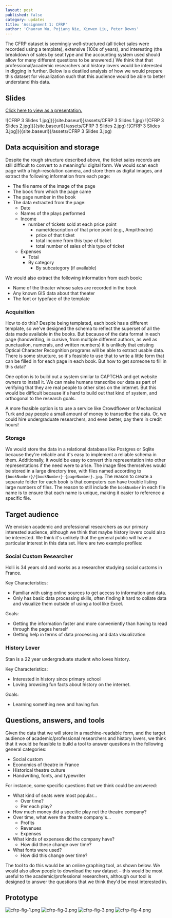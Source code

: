 ```yaml
---
layout: post
published: false
category: updates
title: 'Assignment 1: CFRP'
author: 'Chaoran Wu, Pojiang Nie, Xinwen Liu, Peter Downs'
---
```

The CFRP dataset is seemingly well-structured (all ticket sales were recorded using a template), extensive (100s of years), and interesting (the breakdown of sales by seat type and the accounting system used should allow for many different questions to be answered.) We think that that professional/academic researchers and history lovers would be interested in digging in further. Below is a deatiled analysis of how we would prepare this dataset for visualization such that this audience would be able to better understand this data.

## Slides
[Click here to view as a presentation.](https://docs.google.com/presentation/d/1u2hjK1wt-kcXBNjmROUk_t88vgsQpdj3mtKJ34L2J14/pub?start=false&loop=false&delayms=3000)

![CFRP 3 Slides 1.jpg]({{site.baseurl}}/assets/CFRP 3 Slides 1.jpg)
![CFRP 3 Slides 2.jpg]({{site.baseurl}}/assets/CFRP 3 Slides 2.jpg)
![CFRP 3 Slides 3.jpg]({{site.baseurl}}/assets/CFRP 3 Slides 3.jpg)

## Data acquisition and storage
Despite the rough structure described above, the ticket sales records are still difficult to convert to a meaningful digital form. We would scan each page with a high-resolution camera, and store them as digital images, and extract the following information from each page:

- The file name of the image of the page
- The book from which the page came
- The page number in the book
- The data extracted from the page:
	- Date
	- Names of the plays performed
    - Income
    	- number of tickets sold at each price point
        	- name/description of that price point (e.g., Ampitheatre)
            - price of that ticket
            - total income from this type of ticket
            - total number of sales of this type of ticket
    - Expenses
    	- Total
        - By category
        	- By subcategory (if available)

We would also extract the following information from each book:

- Name of the theater whose sales are recorded in the book
- Any known GIS data about that theater
- The font or typeface of the template

### Acquisition
How to do this? Despite being templated, each book has a different template, so we've designed the schema to reflect the superset of all the data made available in the books. But because of the data format in each page (handwriting, in cursive, from multiple different authors, as well as punctuation, numerals, and written numbers) it is unlikely that existing Optical Character Recognition programs will be able to extract usable data. There is some structure, so it's feasible to use that to write a little form that can be filled in for each page in each book. But how to get someone to fill in this data?

One option is to build out a system similar to CAPTCHA and get website owners to install it. We can make humans transcribe our data as part of verifying that they are real people to other sites on the internet. But this would be difficult because it's hard to build out that kind of system, and orthogonal to the research goals.

A more feasible option is to use a service like Crowdflower or Mechanical Turk and pay people a small amount of money to transcribe the data. Or, we could hire undergraduate researchers, and even better, pay them in credit hours!

### Storage
We would store the data in a relational database like Postgres or Sqlite because they're reliable and it's easy to implement a reliable schema in them. Additionally, it would be easy to convert this representation into other representations if the need were to arise. The image files themselves would be stored in a large directory tree, with files named according to `{bookNumber}/{bookNumber}-{pageNumber}.jpg`. The reason to create a separate folder for each book is that computers can have trouble listing large numbers of files. The reason to still include the `bookNumber` in each file name is to ensure that each name is unique, making it easier to reference a specific file.

## Target audience
We envision academic and professional researchers as our primary interested audience, although we think that maybe history lovers could also be interested. We think it's unlikely that the general public will have a particular interest in this data set. Here are two example profiles:

### Social Custom Researcher
Holli is 34 years old and works as a researcher studying social customs in France. 
 
Key Characteristics:
- Familiar with using online sources to get access to information and data.
- Only has basic data processing skills, often finding it hard to collate data and visualize them outside of using a tool like Excel.
 
Goals:
- Getting the information faster and more conveniently than having to read through the pages herself
- Getting help in terms of data processing and data visualization

### History Lover
Stan is a 22 year undergraduate student who loves history.
 
Key Characteristics:
- Interested in history since primary school
- Loving browsing fun facts about history on the internet.
 
Goals:
- Learning something new and having fun.

## Questions, answers, and tools
Given the data that we will store in a machine-readable form, and the target audience of academic/professional researchers and history lovers, we think that it would be feasible to build a tool to answer questions in the following general categories:
- Social custom
- Economics of theatre in France
- Historical theatre culture
- Handwriting, fonts, and typewriter

For instance, some specific questions that we think could be answered:
- What kind of seats were most popular...
	- Over time?
    - Per each play?
- How much money did a specific play net the theatre company?
- Over time, what were the theatre company's...
	- Profits
    - Revenues
    - Expenses
- What kinds of expenses did the company have?
	- How did these change over time?
- What fonts were used?
	- How did this change over time?

The tool to do this would be an online graphing tool, as shown below. We would also allow people to download the raw dataset – this would be most useful to the academic/professional researchers, although our tool is designed to answer the questions that we think they'd be most interested in.

## Prototype
![cfrp-fig-1.png]({{site.baseurl}}/assets/cfrp-fig-1.png)
![cfrp-fig-2.png]({{site.baseurl}}/assets/cfrp-fig-2.png)
![cfrp-fig-3.png]({{site.baseurl}}/assets/cfrp-fig-3.png)
![cfrp-fig-4.png]({{site.baseurl}}/assets/cfrp-fig-4.png)

